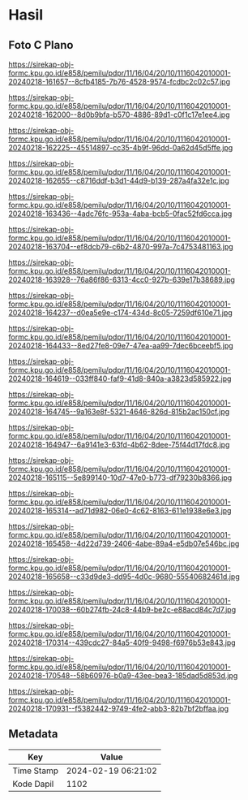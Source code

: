 # Hasil

## Foto C Plano

https://sirekap-obj-formc.kpu.go.id/e858/pemilu/pdpr/11/16/04/20/10/1116042010001-20240218-161657--8cfb4185-7b76-4528-9574-fcdbc2c02c57.jpg

https://sirekap-obj-formc.kpu.go.id/e858/pemilu/pdpr/11/16/04/20/10/1116042010001-20240218-162000--8d0b9bfa-b570-4886-89d1-c0f1c17e1ee4.jpg

https://sirekap-obj-formc.kpu.go.id/e858/pemilu/pdpr/11/16/04/20/10/1116042010001-20240218-162225--45514897-cc35-4b9f-96dd-0a62d45d5ffe.jpg

https://sirekap-obj-formc.kpu.go.id/e858/pemilu/pdpr/11/16/04/20/10/1116042010001-20240218-162655--c8716ddf-b3d1-44d9-b139-287a4fa32e1c.jpg

https://sirekap-obj-formc.kpu.go.id/e858/pemilu/pdpr/11/16/04/20/10/1116042010001-20240218-163436--4adc76fc-953a-4aba-bcb5-0fac52fd6cca.jpg

https://sirekap-obj-formc.kpu.go.id/e858/pemilu/pdpr/11/16/04/20/10/1116042010001-20240218-163704--ef8dcb79-c6b2-4870-997a-7c4753481163.jpg

https://sirekap-obj-formc.kpu.go.id/e858/pemilu/pdpr/11/16/04/20/10/1116042010001-20240218-163928--76a86f86-6313-4cc0-927b-639e17b38689.jpg

https://sirekap-obj-formc.kpu.go.id/e858/pemilu/pdpr/11/16/04/20/10/1116042010001-20240218-164237--d0ea5e9e-c174-434d-8c05-7259df610e71.jpg

https://sirekap-obj-formc.kpu.go.id/e858/pemilu/pdpr/11/16/04/20/10/1116042010001-20240218-164433--8ed27fe8-09e7-47ea-aa99-7dec6bceebf5.jpg

https://sirekap-obj-formc.kpu.go.id/e858/pemilu/pdpr/11/16/04/20/10/1116042010001-20240218-164619--033ff840-faf9-41d8-840a-a3823d585922.jpg

https://sirekap-obj-formc.kpu.go.id/e858/pemilu/pdpr/11/16/04/20/10/1116042010001-20240218-164745--9a163e8f-5321-4646-826d-815b2ac150cf.jpg

https://sirekap-obj-formc.kpu.go.id/e858/pemilu/pdpr/11/16/04/20/10/1116042010001-20240218-164947--6a9141e3-63fd-4b62-8dee-75f44d17fdc8.jpg

https://sirekap-obj-formc.kpu.go.id/e858/pemilu/pdpr/11/16/04/20/10/1116042010001-20240218-165115--5e899140-10d7-47e0-b773-df79230b8366.jpg

https://sirekap-obj-formc.kpu.go.id/e858/pemilu/pdpr/11/16/04/20/10/1116042010001-20240218-165314--ad71d982-06e0-4c62-8163-611e1938e6e3.jpg

https://sirekap-obj-formc.kpu.go.id/e858/pemilu/pdpr/11/16/04/20/10/1116042010001-20240218-165458--4d22d739-2406-4abe-89a4-e5db07e546bc.jpg

https://sirekap-obj-formc.kpu.go.id/e858/pemilu/pdpr/11/16/04/20/10/1116042010001-20240218-165658--c33d9de3-dd95-4d0c-9680-55540682461d.jpg

https://sirekap-obj-formc.kpu.go.id/e858/pemilu/pdpr/11/16/04/20/10/1116042010001-20240218-170038--60b274fb-24c8-44b9-be2c-e88acd84c7d7.jpg

https://sirekap-obj-formc.kpu.go.id/e858/pemilu/pdpr/11/16/04/20/10/1116042010001-20240218-170314--439cdc27-84a5-40f9-9498-f6976b53e843.jpg

https://sirekap-obj-formc.kpu.go.id/e858/pemilu/pdpr/11/16/04/20/10/1116042010001-20240218-170548--58b60976-b0a9-43ee-bea3-185dad5d853d.jpg

https://sirekap-obj-formc.kpu.go.id/e858/pemilu/pdpr/11/16/04/20/10/1116042010001-20240218-170931--f5382442-9749-4fe2-abb3-82b7bf2bffaa.jpg


## Metadata

| Key        | Value               |
| ---------- | ------------------- |
| Time Stamp | 2024-02-19 06:21:02 |
| Kode Dapil | 1102                |



